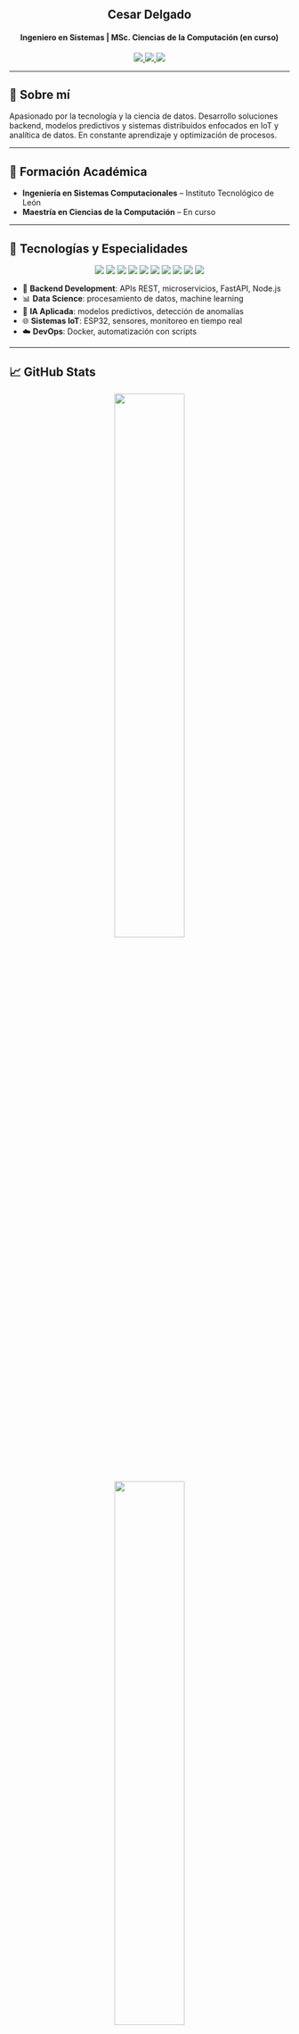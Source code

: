 <h2 align="center">Cesar Delgado</h2>
<h4 align="center">Ingeniero en Sistemas | MSc. Ciencias de la Computación (en curso)</h4>

<p align="center">
  <a href="https://www.linkedin.com/in/cessdel/">
    <img src="https://img.shields.io/badge/LinkedIn-cessdel-0077B5?style=flat&logo=linkedin&logoColor=white">
  </a>
  <a href="https://x.com/cess_delgado">
    <img src="https://img.shields.io/badge/X-@cess_delgado-000000?style=flat&logo=x&logoColor=white">
  </a>
  <a href="https://www.instagram.com/cess.del/">
    <img src="https://img.shields.io/badge/Instagram-cess.del-E4405F?style=flat&logo=instagram&logoColor=white">
  </a>
</p>

---

## 🚀 Sobre mí

Apasionado por la tecnología y la ciencia de datos. Desarrollo soluciones backend, modelos predictivos y sistemas distribuidos enfocados en IoT y analítica de datos. En constante aprendizaje y optimización de procesos.

---

## 🧠 Formación Académica

- **Ingeniería en Sistemas Computacionales** – Instituto Tecnológico de León  
- **Maestría en Ciencias de la Computación** – En curso

---

## 🧰 Tecnologías y Especialidades

<p align="center">
  <img src="https://img.shields.io/badge/Python-3776AB?style=flat&logo=python&logoColor=white"/>
  <img src="https://img.shields.io/badge/FastAPI-009688?style=flat&logo=fastapi&logoColor=white"/>
  <img src="https://img.shields.io/badge/Node.js-339933?style=flat&logo=node.js&logoColor=white"/>
  <img src="https://img.shields.io/badge/Dart-0175C2?style=flat&logo=dart&logoColor=white"/>
  <img src="https://img.shields.io/badge/Flutter-02569B?style=flat&logo=flutter&logoColor=white"/>
  <img src="https://img.shields.io/badge/MQTT-FF9800?style=flat&logo=eclipse-mosquitto&logoColor=white"/>
  <img src="https://img.shields.io/badge/ESP32-003B71?style=flat&logo=espressif&logoColor=white"/>
  <img src="https://img.shields.io/badge/Raspberry_Pi-C51A4A?style=flat&logo=raspberrypi&logoColor=white"/>
  <img src="https://img.shields.io/badge/Docker-2496ED?style=flat&logo=docker&logoColor=white"/>
  <img src="https://img.shields.io/badge/Linux-FCC624?style=flat&logo=linux&logoColor=black"/>
</p>

- 🔧 **Backend Development**: APIs REST, microservicios, FastAPI, Node.js  
- 📊 **Data Science**: procesamiento de datos, machine learning  
- 🤖 **IA Aplicada**: modelos predictivos, detección de anomalías  
- 🌐 **Sistemas IoT**: ESP32, sensores, monitoreo en tiempo real  
- ☁️ **DevOps**: Docker, automatización con scripts

---

## 📈 GitHub Stats

<p align="center">
  <img src="https://github-readme-stats.vercel.app/api?username=cessdel&show_icons=true&theme=transparent&hide_border=true" width="50%">
  <br>
  <img src="https://github-readme-stats.vercel.app/api/top-langs/?username=cessdel&layout=compact&theme=transparent&hide_border=true" width="50%">
</p>

---

## 🎯 Hobbies e Intereses

Fuera del ámbito profesional, disfruto de actividades que enriquecen mi vida personal:

- 📸 **Fotografía**: Capturar momentos especiales y jugar con la luz.
- 📚 **Literatura**: Disfruto de la lectura sobre temas variados, desde ficción hasta desarrollo personal.
- 🎧 **Música**: Me apasiona desde el jazz hasta la música electrónica.
- 🧠 **Psicología**: Me interesa la comprensión del comportamiento humano y el desarrollo de hábitos positivos.
- ✍️ **Escritura**: Reflexiones personales, ideas y notas sobre el mundo que me rodea.

---

## 📬 Contacto

- ✉️ **Email**: [tu.email@dominio.com](mailto:tu.email@dominio.com)  
- 🔗 **LinkedIn**: [linkedin.com/in/cessdel](https://www.linkedin.com/in/cessdel/)
